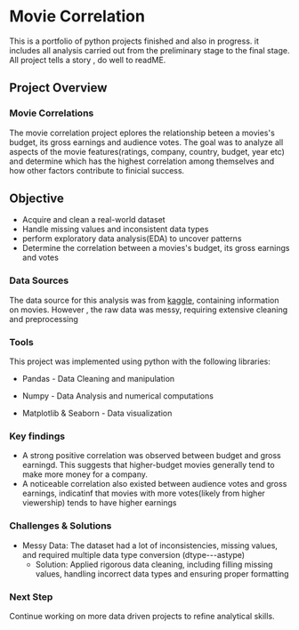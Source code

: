# Movie Correlation
This is a portfolio of python projects finished and also in progress. it includes all analysis carried out from the preliminary stage to the final stage. All project tells a story , do well to readME.

## Project Overview
### Movie Correlations
The movie correlation project eplores the relationship beteen a movies's budget, its gross earnings and audience votes. The goal was to analyze all aspects of the movie features(ratings, company, country, budget, year etc) and determine which has the highest correlation among themselves and how other factors contribute to finicial success.

## Objective
- Acquire and clean a real-world dataset
- Handle missing values and inconsistent data types
- perform exploratory data analysis(EDA) to uncover patterns
- Determine the correlation between a movies's budget, its gross earnings and votes

### Data Sources
The data source for this analysis was from [kaggle](https://www.kaggle.com/datasets), containing information on movies. However , the raw data was messy, requiring extensive cleaning and preprocessing

### Tools
This project was implemented using python with the following libraries:
- Pandas - Data Cleaning and manipulation
  
- Numpy - Data Analysis and numerical computations
  
- Matplotlib & Seaborn - Data visualization
  

### Key findings
- A strong positive correlation was observed between budget and gross earningd. This suggests that higher-budget movies generally tend to make more money for a company.
- A noticeable correlation also existed between audience votes and gross earnings, indicatinf that movies with more votes(likely from higher viewership) tends to have higher earnings

### Challenges & Solutions
- Messy Data: The dataset had a lot of inconsistencies, missing values, and required multiple data type conversion (dtype---astype)
  - Solution: Applied rigorous data cleaning, including filling missing values, handling incorrect data types and ensuring proper formatting

### Next Step
Continue working on more data driven projects to refine analytical skills.
